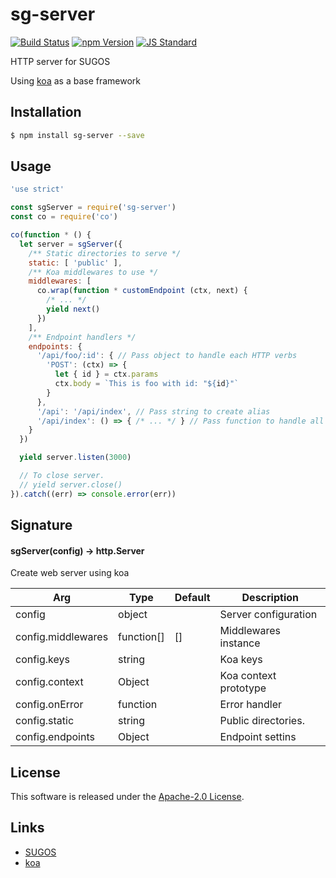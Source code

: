 sg-server
==========

<!---
This file is generated by ape-tmpl. Do not update manually.
--->

<!-- Badge Start -->
<a name="badges"></a>

[![Build Status][bd_travis_shield_url]][bd_travis_url]
[![npm Version][bd_npm_shield_url]][bd_npm_url]
[![JS Standard][bd_standard_shield_url]][bd_standard_url]

[bd_repo_url]: https://github.com/realglobe-Inc/sg-server
[bd_travis_url]: http://travis-ci.org/realglobe-Inc/sg-server
[bd_travis_shield_url]: http://img.shields.io/travis/realglobe-Inc/sg-server.svg?style=flat
[bd_travis_com_url]: http://travis-ci.com/realglobe-Inc/sg-server
[bd_travis_com_shield_url]: https://api.travis-ci.com/realglobe-Inc/sg-server.svg?token=
[bd_license_url]: https://github.com/realglobe-Inc/sg-server/blob/master/LICENSE
[bd_codeclimate_url]: http://codeclimate.com/github/realglobe-Inc/sg-server
[bd_codeclimate_shield_url]: http://img.shields.io/codeclimate/github/realglobe-Inc/sg-server.svg?style=flat
[bd_codeclimate_coverage_shield_url]: http://img.shields.io/codeclimate/coverage/github/realglobe-Inc/sg-server.svg?style=flat
[bd_gemnasium_url]: https://gemnasium.com/realglobe-Inc/sg-server
[bd_gemnasium_shield_url]: https://gemnasium.com/realglobe-Inc/sg-server.svg
[bd_npm_url]: http://www.npmjs.org/package/sg-server
[bd_npm_shield_url]: http://img.shields.io/npm/v/sg-server.svg?style=flat
[bd_standard_url]: http://standardjs.com/
[bd_standard_shield_url]: https://img.shields.io/badge/code%20style-standard-brightgreen.svg

<!-- Badge End -->


<!-- Description Start -->
<a name="description"></a>

HTTP server for SUGOS

<!-- Description End -->


<!-- Overview Start -->
<a name="overview"></a>

Using [koa][koa_url] as a base framework 


<!-- Overview End -->


<!-- Sections Start -->
<a name="sections"></a>

<!-- Section from "doc/guides/01.Installation.md.hbs" Start -->

<a name="section-doc-guides-01-installation-md"></a>

Installation
-----

```bash
$ npm install sg-server --save
```


<!-- Section from "doc/guides/01.Installation.md.hbs" End -->

<!-- Section from "doc/guides/02.Usage.md.hbs" Start -->

<a name="section-doc-guides-02-usage-md"></a>

Usage
---------

```javascript
'use strict'

const sgServer = require('sg-server')
const co = require('co')

co(function * () {
  let server = sgServer({
    /** Static directories to serve */
    static: [ 'public' ],
    /** Koa middlewares to use */
    middlewares: [
      co.wrap(function * customEndpoint (ctx, next) {
        /* ... */
        yield next()
      })
    ],
    /** Endpoint handlers */
    endpoints: {
      '/api/foo/:id': { // Pass object to handle each HTTP verbs
        'POST': (ctx) => {
          let { id } = ctx.params
          ctx.body = `This is foo with id: "${id}"`
        }
      },
      '/api': '/api/index', // Pass string to create alias
      '/api/index': () => { /* ... */ } // Pass function to handle all HTTP verbs
    }
  })

  yield server.listen(3000)

  // To close server.
  // yield server.close()
}).catch((err) => console.error(err))

```


<!-- Section from "doc/guides/02.Usage.md.hbs" End -->

<!-- Section from "doc/guides/03.Signature.md.hbs" Start -->

<a name="section-doc-guides-03-signature-md"></a>

Signature
-------

#### sgServer(config) -> http.Server

Create web server using koa

| Arg | Type | Default | Description |
| --- | ---- | --- | --- |
| config | object  |  | Server configuration |
| config.middlewares | function[]  | [] | Middlewares instance |
| config.keys | string  |  | Koa keys |
| config.context | Object  |  | Koa context prototype |
| config.onError | function  |  | Error handler |
| config.static | string  |  | Public directories. |
| config.endpoints | Object  |  | Endpoint settins |


<!-- Section from "doc/guides/03.Signature.md.hbs" End -->


<!-- Sections Start -->


<!-- LICENSE Start -->
<a name="license"></a>

License
-------
This software is released under the [Apache-2.0 License](https://github.com/realglobe-Inc/sg-server/blob/master/LICENSE).

<!-- LICENSE End -->


<!-- Links Start -->
<a name="links"></a>

Links
------

+ [SUGOS][sugos_url]
+ [koa][koa_url]

[sugos_url]: https://github.com/realglobe-Inc/sugos
[koa_url]: https://github.com/koajs/koa

<!-- Links End -->
